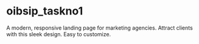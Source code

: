 # oibsip_taskno1
A modern, responsive landing page for marketing agencies. Attract clients with this sleek design. Easy to customize.
